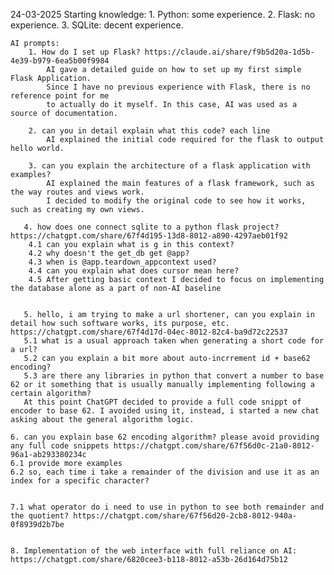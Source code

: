 24-03-2025 
    Starting knowledge:
        1. Python: some experience.
        2. Flask: no experience.
        3. SQLite: decent experience.


    AI prompts: 
        1. How do I set up Flask? https://claude.ai/share/f9b5d20a-1d5b-4e39-b979-6ea5b00f9984
            AI gave a detailed guide on how to set up my first simple Flask Application. 
            Since I have no previous experience with Flask, there is no reference point for me 
            to actually do it myself. In this case, AI was used as a source of documentation.

        2. can you in detail explain what this code? each line
            AI explained the initial code required for the flask to output hello world. 
        
        3. can you explain the architecture of a flask application with examples?
            AI explained the main features of a flask framework, such as the way routes and views work.
            I decided to modify the original code to see how it works, such as creating my own views.

       4. how does one connect sqlite to a python flask project? https://chatgpt.com/share/67f4d195-13d8-8012-a890-4297aeb01f92
        4.1 can you explain what is g in this context?
        4.2 why doesn't the get_db get @app?
        4.3 when is @app.teardown_appcontext used?
        4.4 can you explain what does cursor mean here?
        4.5 After getting basic context I decided to focus on implementing the database alone as a part of non-AI baseline
        

       5. hello, i am trying to make a url shortener, can you explain in detail how such software works, its purpose, etc. https://chatgpt.com/share/67f4d17d-04ec-8012-82c4-ba9d72c22537
       5.1 what is a usual approach taken when generating a short code for a url?
       5.2 can you explain a bit more about auto-incrrement id + base62 encoding?
       5.3 are there any libraries in python that convert a number to base 62 or it something that is usually manually implementing following a certain algorithm? 
       At this point ChatGPT decided to provide a full code snippt of encoder to base 62. I avoided using it, instead, i started a new chat asking about the general algorithm logic.

    6. can you explain base 62 encoding algorithm? please avoid providing any full code snippets https://chatgpt.com/share/67f56d0c-21a0-8012-96a1-ab293380234c
    6.1 provide more examples
    6.2 so, each time i take a remainder of the division and use it as an index for a specific character?
            

    7.1 what operator do i need to use in python to see both remainder and the quotient? https://chatgpt.com/share/67f56d20-2cb8-8012-940a-0f8939d2b7be


    8. Implementation of the web interface with full reliance on AI: https://chatgpt.com/share/6820cee3-b118-8012-a53b-26d164d75b12
